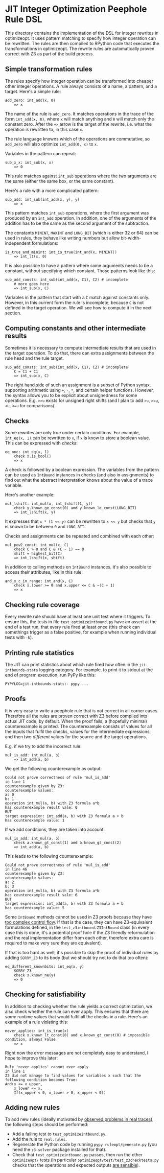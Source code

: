 # JIT Integer Optimization Peephole Rule DSL

This directory contains the implementation of the DSL for integer rewrites in
optimizeopt. It uses pattern matching to specify how integer operation can be
rewritten. The rules are then compiled to RPython code that executes the
transformations in optimizeopt. The rewrite rules are automatically proven
correct with Z3 as part of the build process.

## Simple transformation rules

The rules specify how integer operation can be transformed into cheaper other
integer operations. A rule always consists of a name, a pattern, and a target. Here's a simple rule:

```
add_zero: int_add(x, 0)
    => x
```

The name of the rule is `add_zero`. It matches operations in the trace of the
form `int_add(x, 0)`, where `x` will match anything and `0` will match only the
constant zero. After the `=>` arrow is the target of the rewrite, i.e. what the
operation is rewritten to, in this case `x`.

The rule language knowns which of the operations are commutative, so `add_zero`
will also optimize `int_add(0, x)` to `x`.

Variables in the pattern can repeat:

```
sub_x_x: int_sub(x, x)
    => 0
```

This rule matches against `int_sub` operations where the two arguments are the
same (either the same box, or the same constant).

Here's a rule with a more complicated pattern:

```
sub_add: int_sub(int_add(x, y), y)
    => x
```

This pattern matches `int_sub` operations, where the first argument was
produced by an `int_add` operation. In addition, one of the arguments of the
addition has to be the same as the second argument of the subtraction.

The constants `MININT`, `MAXINT` and `LONG_BIT` (which is either 32 or 64) can
be used in rules, they behave like writing numbers but allow
bit-width-independent formulations:

```
is_true_and_minint: int_is_true(int_and(x, MININT))
    => int_lt(x, 0)
```

It is also possible to have a pattern where some arguments needs to be a
constant, without specifying which constant. Those patterns look like this:

```
sub_add_consts: int_sub(int_add(x, C1), C2) # incomplete
    # more goes here
    => int_sub(x, C)
```

Variables in the pattern that start with a `C` match against constants only.
However, in this current form the rule is incomplete, because `C` is not
defined in the target operation. We will see how to compute it in the next
section.

## Computing constants and other intermediate results

Sometimes it is necessary to compute intermediate results that are used in the
target operation. To do that, there can extra assignments between the rule head
and the rule target.

```
sub_add_consts: int_sub(int_add(x, C1), C2) # incomplete
    C = C1 + C1
    => int_sub(x, C)
```

The right hand side of such an assignment is a subset of Python syntax,
supporting arithmetic using `+`, `-`, `*`, and certain helper functions.
However, the syntax allows you to be explicit about unsignedness for some
operations. E.g. `>>u` exists for unsigned right shifts (and I plan to add
`>u`, `>=u`, `<u`, `<=u` for comparisons).

## Checks

Some rewrites are only true under certain conditions. For example, `int_eq(x,
1)` can be rewritten to `x`, if `x` is know to store a boolean value. This can
be expressed with *checks*:

```
eq_one: int_eq(x, 1)
    check x.is_bool()
    => x
```

A check is followed by a boolean expression. The variables from the pattern can
be used as `IntBound` instances in checks (and also in assignments) to find out
what the abstract interpretation knows about the value of a trace variable.

Here's another example:

```
mul_lshift: int_mul(x, int_lshift(1, y))
    check y.known_ge_const(0) and y.known_le_const(LONG_BIT)
    => int_lshift(x, y)
```

It expresses that `x * (1 << y)` can be rewritten to `x << y` but checks that
`y` is known to be between `0` and `LONG_BIT`.

Checks and assignments can be repeated and combined with each other:

```
mul_pow2_const: int_mul(x, C)
    check C > 0 and C & (C - 1) == 0
    shift = highest_bit(C)
    => int_lshift(x, shift)
```

In addition to calling methods on `IntBound` instances, it's also possible to
access their attributes, like in this rule:

```
and_x_c_in_range: int_and(x, C)
    check x.lower >= 0 and x.upper <= C & ~(C + 1)
    => x
```

## Checking rule coverage

Every rewrite rule should have at least one unit test where it triggers. To
ensure this, the tests in file `test_optimizeintbound.py` have an assert at the
end of a test run, that every rule fired at least once (this check can
somethings trigger as a false positive, for example when running individual
tests with `-k`).

## Printing rule statistics

The JIT can print statistics about which rule fired how often in the
`jit-intbounds-stats` logging category. For example, to print it to stdout at
the end of program execution, run PyPy like this:

```
PYPYLOG=jit-intbounds-stats:- pypy ...
```

## Proofs

It is very easy to write a peephole rule that is not correct in all corner
cases. Therefore all the rules are proven correct with Z3 before compiled into
actual JIT code, by default. When the proof fails, a (hopefully minimal)
counterexample is printed. The counterexample consists of values for all the
inputs that fulfil the checks, values for the intermediate expressions, and
then two *different* values for the source and the target operations.

E.g. if we try to add the incorrect rule:

```
mul_is_add: int_mul(a, b)
    => int_add(a, b)
```

We get the following counterexample as output:

```
Could not prove correctness of rule 'mul_is_add'
in line 1
counterexample given by Z3:
counterexample values:
a: 0
b: 1
operation int_mul(a, b) with Z3 formula a*b
has counterexample result vale: 0
BUT
target expression: int_add(a, b) with Z3 formula a + b
has counterexample value: 1
```

If we add conditions, they are taken into account:

```
mul_is_add: int_mul(a, b)
    check a.known_gt_const(1) and b.known_gt_const(2)
    => int_add(a, b)
```

This leads to the following counterexample:

```
Could not prove correctness of rule 'mul_is_add'
in line 46
counterexample given by Z3:
counterexample values:
a: 2
b: 3
operation int_mul(a, b) with Z3 formula a*b
has counterexample result vale: 6
BUT
target expression: int_add(a, b) with Z3 formula a + b
has counterexample value: 5
```

Some `IntBound` methods cannot be used in Z3 proofs because they have [too
complex control flow](https://pypy.org/posts/2024/08/toy-knownbits.html#cases-where-this-style-of-z3-proof-doesnt-work).
If that is the case, they can have Z3-equivalent formulations defined, in the
`test_z3intbound.Z3IntBound` class (in every case
this is done, it's a potential proof hole if the Z3 friendly reformulation and
the real implementation differ from each other, therefore extra care is required to
make very sure they are equivalent).

If that is too hard as well, it's possible to skip the proof of individual
rules by adding `SORRY_Z3` to its body (but we should try not to do that too
often):

```
eq_different_knownbits: int_eq(x, y)
    SORRY_Z3
    check x.known_ne(y)
    => 0
```

## Checking for satisfiability

In addition to checking whether the rule yields a correct optimization, we also
check whether the rule can ever apply. This ensures that there are *some*
runtime values that would fulfil all the checks in a rule. Here's an example of
a rule violating this:

```
never_applies: int_is_true(x)
    check x.known_lt_const(0) and x.known_gt_const(0) # impossible condition, always False
    => x
```

Right now the error messages are not completely easy to understand, I hope to
improve this later:

```
Rule 'never_applies' cannot ever apply
in line 1
Z3 did not manage to find values for variables x such that the following condition becomes True:
And(x <= x_upper,
    x_lower <= x,
    If(x_upper < 0, x_lower > 0, x_upper < 0))
```

## Adding new rules

To add new rules (ideally motivated by [observed problems in real
traces](https://pypy.org/posts/2024/07/mining-jit-traces-missing-optimizations-z3.html)),
the following steps should be performed:

- Add a failing test to `test_optimizeintbound.py`.
- Add the rule to `real.rules`.
- Regenerate the Python code by running `pypy ruleopt/generate.py` (you need
  the `z3-solver` package installed for that).
- Check that `test_optimizeintbound.py` passes, then run the other
  `optimizeopt/` tests (in particular `optimizeopt/test/test_z3checktests.py`
  checks that the operations and expected outputs [are
  sensible](https://pypy.org/posts/2022/12/jit-bug-finding-smt-fuzzing.html)).
